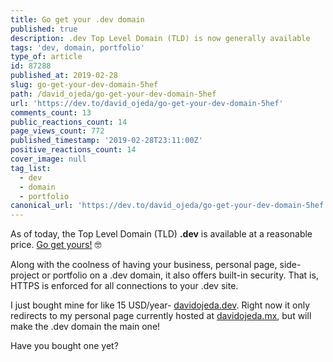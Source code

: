 ```yaml
---
title: Go get your .dev domain
published: true
description: .dev Top Level Domain (TLD) is now generally available
tags: 'dev, domain, portfolio'
type_of: article
id: 87288
published_at: 2019-02-28
slug: go-get-your-dev-domain-5hef
path: /david_ojeda/go-get-your-dev-domain-5hef
url: 'https://dev.to/david_ojeda/go-get-your-dev-domain-5hef'
comments_count: 13
public_reactions_count: 14
page_views_count: 772
published_timestamp: '2019-02-28T23:11:00Z'
positive_reactions_count: 14
cover_image: null
tag_list:
  - dev
  - domain
  - portfolio
canonical_url: 'https://dev.to/david_ojeda/go-get-your-dev-domain-5hef'
---
```


As of today, the Top Level Domain (TLD) **.dev** is available at a reasonable price. [Go get yours!](https://get.dev/) 🤓

Along with the coolness of having your business, personal page, side-project or portfolio on a .dev domain, it also offers built-in security. That is, HTTPS is enforced for all connections to your .dev site. 

I just bought mine for like 15 USD/year- [davidojeda.dev](https://davidojeda.dev). Right now it only redirects to my personal page currently hosted at [davidojeda.mx](https://davidojeda.mx), but will make the .dev domain the main one!


Have you bought one yet?



